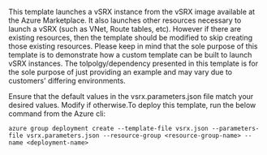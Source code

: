 This template launches a vSRX instance from the vSRX image available at the Azure Marketplace. It also launches other resources necessary to launch a vSRX (such as VNet, Route tables, etc). However if there are existing resources, then the template should be modified to skip creating those existing resources. Please keep in mind that the sole purpose of this template is to demonstrate how a custom template can be built to launch vSRX instances. The tolpolgy/dependency presented in this template is for the sole purpose of just providing an example and may vary due to customers' differing environments.

Ensure that the default values in the vsrx.parameters.json file match your desired values. Modify if otherwise.To deploy this template, run the below command from the Azure cli:
```
azure group deployment create --template-file vsrx.json --parameters-file vsrx.parameters.json --resource-group <resource-group-name> --name <deployment-name>
```
